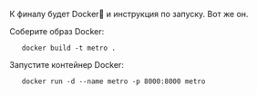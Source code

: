 К финалу будет Docker🐳 и инструкция по запуску.
Вот же он.

Соберите образ Docker:

```
   docker build -t metro .
```
Запустите контейнер Docker:

```
   docker run -d --name metro -p 8000:8000 metro
```